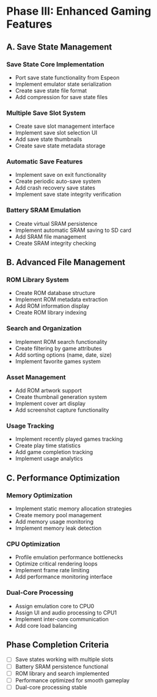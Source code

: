 # Phase III: Enhanced Gaming Features

## A. Save State Management

### Save State Core Implementation
- Port save state functionality from Espeon
- Implement emulator state serialization
- Create save state file format
- Add compression for save state files

### Multiple Save Slot System
- Create save slot management interface
- Implement save slot selection UI
- Add save state thumbnails
- Create save state metadata storage

### Automatic Save Features
- Implement save on exit functionality
- Create periodic auto-save system
- Add crash recovery save states
- Implement save state integrity verification

### Battery SRAM Emulation
- Create virtual SRAM persistence
- Implement automatic SRAM saving to SD card
- Add SRAM file management
- Create SRAM integrity checking

## B. Advanced File Management

### ROM Library System
- Create ROM database structure
- Implement ROM metadata extraction
- Add ROM information display
- Create ROM library indexing

### Search and Organization
- Implement ROM search functionality
- Create filtering by game attributes
- Add sorting options (name, date, size)
- Implement favorite games system

### Asset Management
- Add ROM artwork support
- Create thumbnail generation system
- Implement cover art display
- Add screenshot capture functionality

### Usage Tracking
- Implement recently played games tracking
- Create play time statistics
- Add game completion tracking
- Implement usage analytics

## C. Performance Optimization

### Memory Optimization
- Implement static memory allocation strategies
- Create memory pool management
- Add memory usage monitoring
- Implement memory leak detection

### CPU Optimization
- Profile emulation performance bottlenecks
- Optimize critical rendering loops
- Implement frame rate limiting
- Add performance monitoring interface

### Dual-Core Processing
- Assign emulation core to CPU0
- Assign UI and audio processing to CPU1
- Implement inter-core communication
- Add core load balancing

## Phase Completion Criteria
- [ ] Save states working with multiple slots
- [ ] Battery SRAM persistence functional
- [ ] ROM library and search implemented
- [ ] Performance optimized for smooth gameplay
- [ ] Dual-core processing stable
